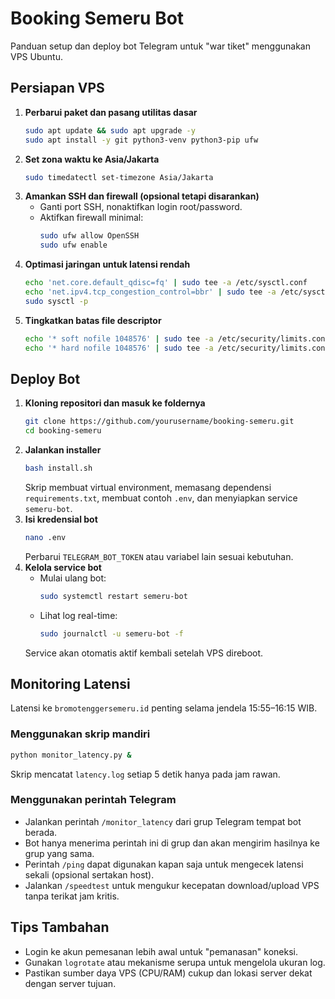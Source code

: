 # Booking Semeru Bot

Panduan setup dan deploy bot Telegram untuk "war tiket" menggunakan VPS Ubuntu.

## Persiapan VPS

1. **Perbarui paket dan pasang utilitas dasar**
   ```bash
   sudo apt update && sudo apt upgrade -y
   sudo apt install -y git python3-venv python3-pip ufw
   ```
2. **Set zona waktu ke Asia/Jakarta**
   ```bash
   sudo timedatectl set-timezone Asia/Jakarta
   ```
3. **Amankan SSH dan firewall (opsional tetapi disarankan)**
   - Ganti port SSH, nonaktifkan login root/password.
   - Aktifkan firewall minimal:
     ```bash
     sudo ufw allow OpenSSH
     sudo ufw enable
     ```
4. **Optimasi jaringan untuk latensi rendah**
   ```bash
   echo 'net.core.default_qdisc=fq' | sudo tee -a /etc/sysctl.conf
   echo 'net.ipv4.tcp_congestion_control=bbr' | sudo tee -a /etc/sysctl.conf
   sudo sysctl -p
   ```
5. **Tingkatkan batas file descriptor**
   ```bash
   echo '* soft nofile 1048576' | sudo tee -a /etc/security/limits.conf
   echo '* hard nofile 1048576' | sudo tee -a /etc/security/limits.conf
   ```

## Deploy Bot

1. **Kloning repositori dan masuk ke foldernya**
   ```bash
   git clone https://github.com/yourusername/booking-semeru.git
   cd booking-semeru
   ```
2. **Jalankan installer**
   ```bash
   bash install.sh
   ```
   Skrip membuat virtual environment, memasang dependensi `requirements.txt`, membuat contoh `.env`, dan menyiapkan service `semeru-bot`.
3. **Isi kredensial bot**
   ```bash
   nano .env
   ```
   Perbarui `TELEGRAM_BOT_TOKEN` atau variabel lain sesuai kebutuhan.
4. **Kelola service bot**
   - Mulai ulang bot:
     ```bash
     sudo systemctl restart semeru-bot
     ```
   - Lihat log real-time:
     ```bash
     sudo journalctl -u semeru-bot -f
     ```
   Service akan otomatis aktif kembali setelah VPS direboot.

## Monitoring Latensi

Latensi ke `bromotenggersemeru.id` penting selama jendela 15:55–16:15 WIB.

### Menggunakan skrip mandiri
```bash
python monitor_latency.py &
```
Skrip mencatat `latency.log` setiap 5 detik hanya pada jam rawan.

### Menggunakan perintah Telegram
- Jalankan perintah `/monitor_latency` dari grup Telegram tempat bot berada.
- Bot hanya menerima perintah ini di grup dan akan mengirim hasilnya ke grup yang sama.
- Perintah `/ping` dapat digunakan kapan saja untuk mengecek latensi sekali (opsional sertakan host).
- Jalankan `/speedtest` untuk mengukur kecepatan download/upload VPS tanpa terikat jam kritis.

## Tips Tambahan
- Login ke akun pemesanan lebih awal untuk "pemanasan" koneksi.
- Gunakan `logrotate` atau mekanisme serupa untuk mengelola ukuran log.
- Pastikan sumber daya VPS (CPU/RAM) cukup dan lokasi server dekat dengan server tujuan.
